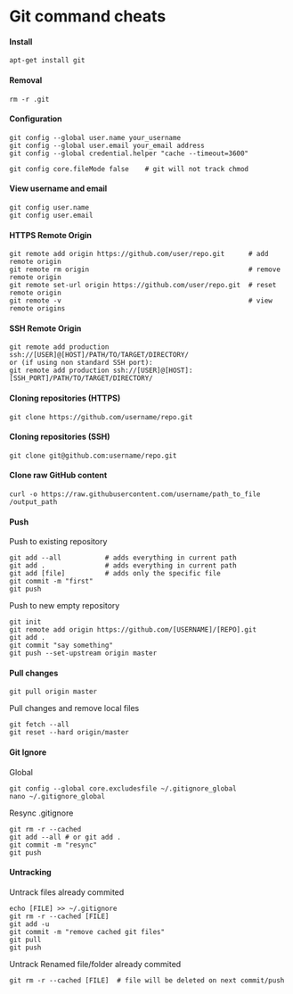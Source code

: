 Git command cheats
================================

#### Install

	apt-get install git


#### Removal

	rm -r .git 

#### Configuration

	git config --global user.name your_username
	git config --global user.email your_email address
	git config --global credential.helper "cache --timeout=3600"
	
	git config core.fileMode false    # git will not track chmod 

#### View username and email

	git config user.name
	git config user.email

#### HTTPS Remote Origin

	git remote add origin https://github.com/user/repo.git      # add remote origin
	git remote rm origin                                        # remove remote origin
	git remote set-url origin https://github.com/user/repo.git  # reset remote origin
	git remote -v                                               # view remote origins

#### SSH Remote Origin

	git remote add production ssh://[USER]@[HOST]/PATH/TO/TARGET/DIRECTORY/
	or (if using non standard SSH port):
	git remote add production ssh://[USER]@[HOST]:[SSH_PORT]/PATH/TO/TARGET/DIRECTORY/


#### Cloning repositories (HTTPS)

	git clone https://github.com/username/repo.git

#### Cloning repositories (SSH)

	git clone git@github.com:username/repo.git

#### Clone raw GitHub content 

	curl -o https://raw.githubusercontent.com/username/path_to_file /output_path

#### Push

Push to existing repository

	git add --all           # adds everything in current path
	git add .               # adds everything in current path
	git add [file]          # adds only the specific file 
	git commit -m "first"
	git push
 
 Push to new empty repository

 	git init
 	git remote add origin https://github.com/[USERNAME]/[REPO].git
 	git add .
 	git commit "say something"
 	git push --set-upstream origin master

#### Pull changes 

	git pull origin master

Pull changes and remove local files

	git fetch --all
	git reset --hard origin/master


#### Git Ignore

Global

	git config --global core.excludesfile ~/.gitignore_global
	nano ~/.gitignore_global

Resync .gitignore

	git rm -r --cached
	git add --all # or git add .
	git commit -m "resync"
	git push


#### Untracking

Untrack files already commited

	echo [FILE] >> ~/.gitignore
	git rm -r --cached [FILE]
	git add -u
	git commit -m "remove cached git files"
	git pull
	git push

Untrack Renamed file/folder already commited

	git rm -r --cached [FILE]  # file will be deleted on next commit/push







